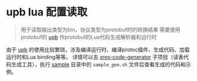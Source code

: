 upb lua 配置读取
======

> 用于读取输出类型为bin，协议类型为protobuf时的转换结果
> 需要使用 protobuf的 [upb][1] 作protobuf的Lua代码生成解析器和运行时

由于 [upb][1] 的使用比较繁琐，涉及编译运行时、编译protoc插件、生成代码、加载运行时和Lua binding等等。
详情可以去 [xres-code-generator][2] 子项目（读表代码生成工具），执行 [sample](https://github.com/xresloader/xres-code-generator/tree/main/sample) 目录中的 `sample_gen.sh` 文件后查看生成的代码和示例。

[1]: https://github.com/protocolbuffers/upb
[2]: https://github.com/xresloader/xres-code-generator
